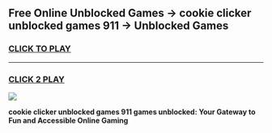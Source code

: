
## Free Online Unblocked Games → cookie clicker unblocked games 911 → Unblocked Games
<h3>
<a href="https://premium.freeplayer.one?title=cookie_clicker_unblocked_games_911&ref=21F">CLICK TO PLAY</a></h3>
<hr>

<h3>
<a href="https://premium.freeplayer.one?title=cookie_clicker_unblocked_games_911&ref=21F">CLICK 2 PLAY</a>
  
</h3>

<a href="https://premium.freeplayer.one?title=cookie_clicker_unblocked_games_911&ref=21F/"><img src="https://clearcache.store/games.png"></a>


**cookie clicker unblocked games 911 games unblocked: Your Gateway to Fun and Accessible Online Gaming**
